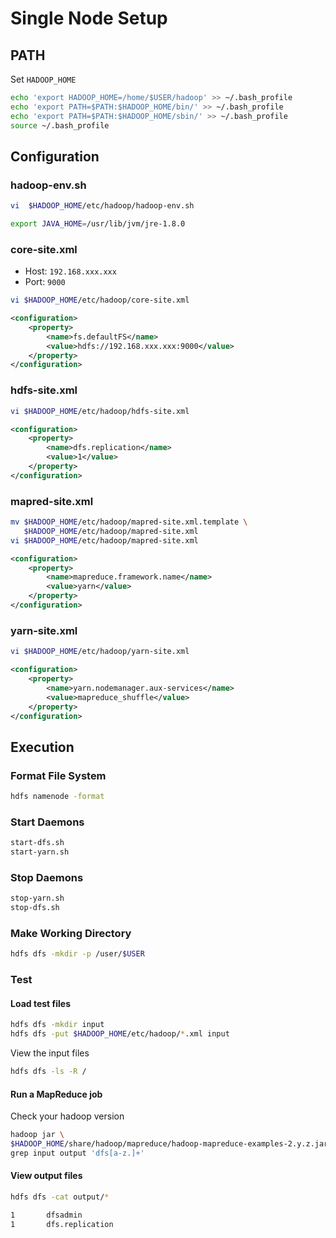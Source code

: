 # Single Node Setup

## PATH

Set `HADOOP_HOME`

```bash
echo 'export HADOOP_HOME=/home/$USER/hadoop' >> ~/.bash_profile
echo 'export PATH=$PATH:$HADOOP_HOME/bin/' >> ~/.bash_profile
echo 'export PATH=$PATH:$HADOOP_HOME/sbin/' >> ~/.bash_profile
source ~/.bash_profile
```

## Configuration

### hadoop-env.sh

```bash
vi  $HADOOP_HOME/etc/hadoop/hadoop-env.sh
```

```bash
export JAVA_HOME=/usr/lib/jvm/jre-1.8.0
```

### core-site.xml

- Host: `192.168.xxx.xxx`
- Port: `9000`

```bash
vi $HADOOP_HOME/etc/hadoop/core-site.xml
```

```xml
<configuration>
    <property>
        <name>fs.defaultFS</name>
        <value>hdfs://192.168.xxx.xxx:9000</value>
    </property>
</configuration>
```

### hdfs-site.xml

```bash
vi $HADOOP_HOME/etc/hadoop/hdfs-site.xml
```

```xml
<configuration>
    <property>
        <name>dfs.replication</name>
        <value>1</value>
    </property>
</configuration>
```

### mapred-site.xml

```bash
mv $HADOOP_HOME/etc/hadoop/mapred-site.xml.template \
   $HADOOP_HOME/etc/hadoop/mapred-site.xml
vi $HADOOP_HOME/etc/hadoop/mapred-site.xml
```

```xml
<configuration>
    <property>
        <name>mapreduce.framework.name</name>
        <value>yarn</value>
    </property>
</configuration>
```

### yarn-site.xml

```bash
vi $HADOOP_HOME/etc/hadoop/yarn-site.xml
```

```xml
<configuration>
    <property>
        <name>yarn.nodemanager.aux-services</name>
        <value>mapreduce_shuffle</value>
    </property>
</configuration>
```

## Execution

### Format File System

```bash
hdfs namenode -format
```

### Start Daemons

```bash
start-dfs.sh
start-yarn.sh
```

### Stop Daemons

```bash
stop-yarn.sh
stop-dfs.sh
```

### Make Working Directory

```bash
hdfs dfs -mkdir -p /user/$USER
```

### Test

#### Load test files

```bash
hdfs dfs -mkdir input
hdfs dfs -put $HADOOP_HOME/etc/hadoop/*.xml input
```

View the input files

```bash
hdfs dfs -ls -R /
```

#### Run a MapReduce job

Check your hadoop version

```bash
hadoop jar \
$HADOOP_HOME/share/hadoop/mapreduce/hadoop-mapreduce-examples-2.y.z.jar \
grep input output 'dfs[a-z.]+'
```

#### View output files

```bash
hdfs dfs -cat output/*
```

```bash
1       dfsadmin
1       dfs.replication
```